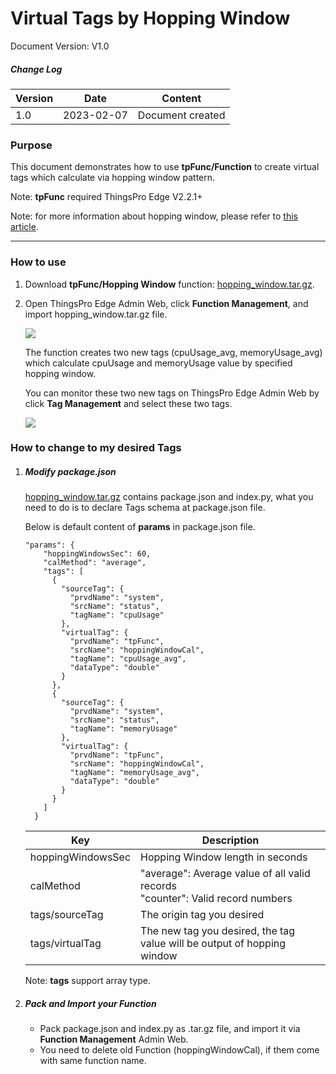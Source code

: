 # Virtual Tags by Hopping Window 

Document Version: V1.0

##### Change Log

| Version | Date       | Content          |
| ------- | ---------- | ---------------- |
| 1.0     | 2023-02-07 | Document created |

### Purpose

This document demonstrates how to use **tpFunc/Function** to create virtual tags which calculate via hopping window pattern.

Note: **tpFunc** required ThingsPro Edge V2.2.1+

Note: for more information about hopping window, please refer to <a href="https://learn.microsoft.com/en-us/stream-analytics-query/hopping-window-azure-stream-analytics">this article</a>.

------

### How to use

1. Download **tpFunc/Hopping Window** function: <a href='https://github.com/TPE-TIGER/TPE2-Application-Development/blob/main/samples/tpFunc/hopping_window/hopping_window.tar.gz'>hopping_window.tar.gz</a>. 

2. Open ThingsPro Edge Admin Web, click **Function Management**, and import hopping_window.tar.gz file.

   ![](https://thingspro.blob.core.windows.net/resource/document/tpe/tpFunc_hopping_window.JPG)

   The function creates two new tags (cpuUsage_avg, memoryUsage_avg) which calculate cpuUsage and memoryUsage value by specified hopping window.

   You can monitor these two new tags on ThingsPro Edge Admin Web by click **Tag Management** and select these two tags.

   ![](https://thingspro.blob.core.windows.net/resource/document/tpe/tpFunc_hopping_window_02.JPG)

   

### How to change to my desired Tags

1. ##### Modify package.json

    <a href='https://github.com/TPE-TIGER/TPE2-Application-Development/blob/main/samples/tpFunc/hopping_window/hopping_window.tar.gz'>hopping_window.tar.gz</a> contains package.json and index.py, what you need to do is to declare Tags schema at package.json file.

   Below is default content of **params** in package.json file.

   ```
   "params": {
       "hoppingWindowsSec": 60,
       "calMethod": "average",
       "tags": [
         {
           "sourceTag": {
             "prvdName": "system",
             "srcName": "status",
             "tagName": "cpuUsage"
           },
           "virtualTag": {
             "prvdName": "tpFunc",
             "srcName": "hoppingWindowCal",
             "tagName": "cpuUsage_avg",
             "dataType": "double"
           }
         },
         {
           "sourceTag": {
             "prvdName": "system",
             "srcName": "status",
             "tagName": "memoryUsage"
           },
           "virtualTag": {
             "prvdName": "tpFunc",
             "srcName": "hoppingWindowCal",
             "tagName": "memoryUsage_avg",
             "dataType": "double"
           }
         }
       ]
     }
   ```

   | Key               | Description                                                  |
   | ----------------- | ------------------------------------------------------------ |
   | hoppingWindowsSec | Hopping Window length in seconds                             |
   | calMethod         | "average": Average value of all valid records<br />"counter": Valid record numbers |
   | tags/sourceTag    | The origin tag you desired                                 |
   | tags/virtualTag   | The new tag you desired, the tag value will be output of hopping window |

   Note: **tags** support array type.

2. ##### Pack and Import your Function

   - Pack package.json and index.py as .tar.gz file, and import it via **Function Management** Admin Web.
   - You need to delete old Function (hoppingWindowCal), if them come with same function name.

